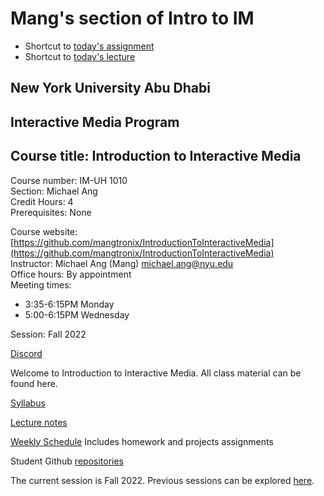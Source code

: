 # Mang's section of Intro to IM #
- Shortcut to [today's assignment](weeklySchedule.md/#todays-assignment)    
- Shortcut to [today's lecture](lectureNotes.md/#todays-lecture)    

## New York University Abu Dhabi    
## Interactive Media Program    
## Course title: Introduction to Interactive Media  
Course number: IM-UH 1010   
Section: Michael Ang    
Credit Hours: 4         
Prerequisites: None       

Course website: [https://github.com/mangtronix/IntroductionToInteractiveMedia](https://github.com/mangtronix/IntroductionToInteractiveMedia)      
Instructor: Michael Ang (Mang) michael.ang@nyu.edu    
Office hours: By appointment  
Meeting times:    
- 3:35-6:15PM Monday
- 5:00-6:15PM Wednesday

Session: Fall 2022       

[Discord](https://discord.com/channels/714727038078025851/716332110268465172)   

Welcome to Introduction to Interactive Media. All class material can be
found here. 

[Syllabus](syllabus.md)

[Lecture notes](lectureNotes.md)

[Weekly Schedule](weeklySchedule.md) Includes homework and projects assignments

Student Github [repositories](studentRepositories.md)

The current session is Fall 2022.
Previous sessions can be explored [here](previousSessions/previousSessions.md).
